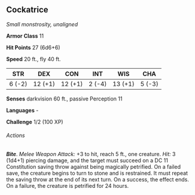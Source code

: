 ## Cockatrice

*Small monstrosity, unaligned*

**Armor Class** 11

**Hit Points** 27 (6d6+6)

**Speed** 20 ft., fly 40 ft.

| STR      | DEX      | CON      | INT      | WIS      | CHA      |
|:--------:|:--------:|:--------:|:--------:|:--------:|:--------:|
| 6 (-2)   | 12 (+1)  | 12 (+1)  | 2 (-4)   | 13 (+1)  | 5 (-3)   |

**Senses** darkvision 60 ft., passive Perception 11

**Languages** -

**Challenge** 1/2 (100 XP)

###### Actions

***Bite***. *Melee Weapon Attack:* +3 to hit, reach 5 ft., one creature. *Hit:* 3 (1d4+1) piercing damage, and the target must succeed on a DC 11 Constitution saving throw against being magically petrified. On a failed save, the creature begins to turn to stone and is restrained. It must repeat the saving throw at the end of its next turn. On a success, the effect ends. On a failure, the creature is petrified for 24 hours.